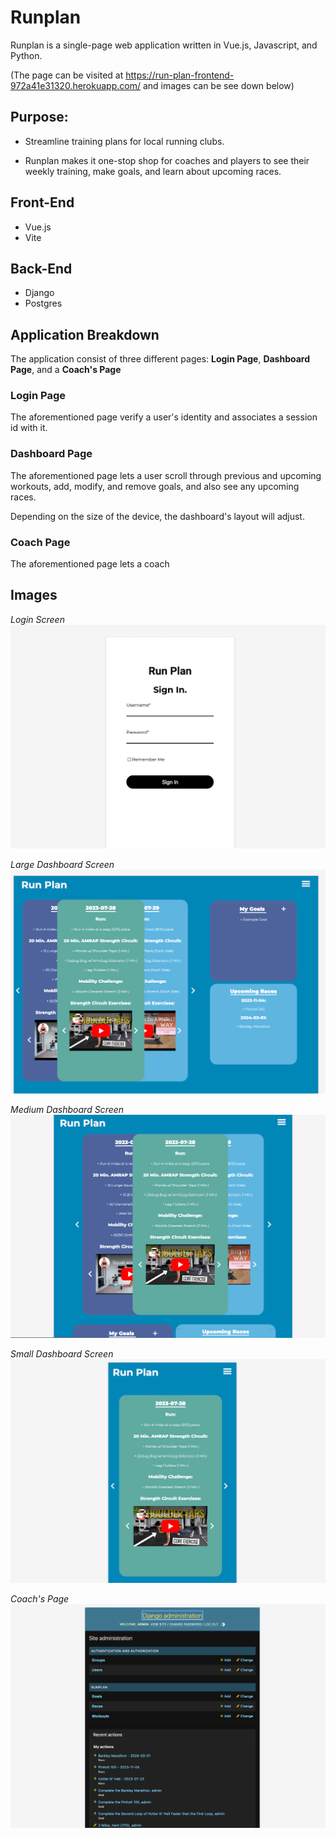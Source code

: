 # Runplan

Runplan is a single-page web application written in Vue.js, Javascript, and Python.

(The page can be visited at https://run-plan-frontend-972a41e31320.herokuapp.com/ and images can be see down below)

## Purpose:
- Streamline training plans for local running clubs.

- Runplan makes it one-stop shop for coaches and players to see their weekly training, make goals, and learn about upcoming races.

## Front-End
- Vue.js
- Vite

## Back-End
- Django
- Postgres

## Application Breakdown

The application consist of three different pages: **Login Page**, **Dashboard Page**, and a **Coach's Page**

### Login Page

The aforementioned page verify a user's identity and associates a session id with it.

### Dashboard Page

The aforementioned page lets a user scroll through previous and upcoming workouts, add, modify, and remove goals, and also see any upcoming races.

Depending on the size of the device, the dashboard's layout will adjust.

### Coach Page

The aforementioned page lets a coach 

## Images

*Login Screen*
![dashboard page large screens](./src/assets/login-screen.png)

*Large Dashboard Screen*
![dashboard page large screens](./src/assets/large-screen.png)

*Medium Dashboard Screen*
![dashboard page medium screens](./src/assets/medium-screen.png)

*Small Dashboard Screen*
![dashboard page small screens](./src/assets/small-screen.png)

*Coach's Page*
![coach page](./src/assets/admin-screen.png)
